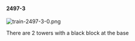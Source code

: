 #### 2497-3
![train-2497-3-0.png](https://github.com/lil-lab/nlvr/raw/master/nlvr/train/images/26/train-2497-3-0.png "train-2497-3-0.png")

There are 2 towers with a black block at the base